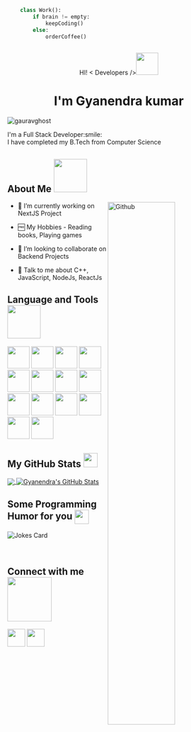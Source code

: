 ```python
    class Work():
        if brain != empty:
            keepCoding()
        else:
            orderCoffee()
        
```
<div>
<p align="center"> HI! < Developers /><img src = "https://raw.githubusercontent.com/MartinHeinz/MartinHeinz/master/wave.gif" width="50"></p>
<h1 align='center'>I'm Gyanendra kumar</h1>
</div>

<p align="left"> <img src="https://komarev.com/ghpvc/?username=gauravghost&label=Visitors&color=0e75b6&style=flat" alt="gauravghost" /> </p>

<div size='20px'>I'm a Full Stack Developer:smile: 
</div>
<div size='20px'>I have completed my B.Tech from Computer Science
</div>


<h2> About Me <img src = "https://media0.giphy.com/media/KDDpcKigbfFpnejZs6/giphy.gif?cid=ecf05e47oy6f4zjs8g1qoiystc56cu7r9tb8a1fe76e05oty&rid=giphy.gif" width = "75"></h2>

<img width="55%" align="right" alt="Github" src="https://raw.githubusercontent.com/onimur/.github/master/.resources/git-header.svg" />


- 🔭 I’m currently working on NextJS Project
  
- 🆓 My Hobbies - Reading books, Playing games

- 👯 I’m looking to collaborate on Backend Projects 

- 💬 Talk to me about C++, JavaScript, NodeJs, ReactJs
 
[//]:# (Language and Tools Section)
<h2> Language and Tools <img src = "https://media2.giphy.com/media/QssGEmpkyEOhBCb7e1/giphy.gif?cid=ecf05e47a0n3gi1bfqntqmob8g9aid1oyj2wr3ds3mg700bl&rid=giphy.gif" width="75"></h2>

<p align="left">
    <img src="https://cdn.jsdelivr.net/gh/devicons/devicon/icons/javascript/javascript-original.svg" height="50px" width="50px" />
    <img src="https://cdn.jsdelivr.net/gh/devicons/devicon/icons/typescript/typescript-original.svg" height="50px" width="50px" />
    <img src="https://cdn.jsdelivr.net/gh/devicons/devicon/icons/c/c-original.svg" height="50px" width="50px" />
    <img src="https://cdn.jsdelivr.net/gh/devicons/devicon/icons/cplusplus/cplusplus-original.svg"  height="50px" width="50px" />
    <img src="https://cdn.jsdelivr.net/gh/devicons/devicon/icons/react/react-original.svg" height="50px" width="50px"/>
    <img src="https://cdn.jsdelivr.net/gh/devicons/devicon/icons/nodejs/nodejs-original.svg" height="50px" width="50px"/>
    <img src="https://cdn.jsdelivr.net/gh/devicons/devicon/icons/express/express-original.svg" height="50px" width="50px"/>
    <img src="https://cdn.jsdelivr.net/gh/devicons/devicon/icons/mysql/mysql-original.svg" height="50px" width="50px"/>
    <img src="https://cdn.jsdelivr.net/gh/devicons/devicon/icons/sequelize/sequelize-original.svg" height="50px" width="50px"/>
    <img src="https://cdn.jsdelivr.net/gh/devicons/devicon/icons/mongodb/mongodb-original.svg" height="50px" width="50px"/>
    <img src="https://cdn.jsdelivr.net/gh/devicons/devicon/icons/git/git-original.svg" height="50px" width="50px"/>
    <img src="https://cdn.jsdelivr.net/gh/devicons/devicon/icons/linux/linux-original.svg" height="50px" width="50px" />
    <img src="https://cdn.jsdelivr.net/gh/devicons/devicon/icons/amazonwebservices/amazonwebservices-original.svg" height="50px" width="50px"/>
    <img src="https://cdn.jsdelivr.net/gh/devicons/devicon/icons/docker/docker-original.svg" height="50px" width="50px"/>
    </p>


<h2> My GitHub Stats <img src='https://media1.giphy.com/media/du3J3cXyzhj75IOgvA/giphy.gif?cid=ecf05e47x2g034i9pzwtzzsd3xgg2w9nr94t4tflbbgo3008&rid=giphy.gif' width='32'> </h2>

<a href="https://github.com/gauravghost">
  <img align="center" src="https://github-readme-stats.vercel.app/api/top-langs?username=gauravghost&show_icons=true&line_height=27&locale=en&count_private=true&layout=compact&theme=radical" />
</a>
<a href="https://github.com/gauravghost">
  <img align="center" src="https://github-readme-stats.vercel.app/api?username=gauravghost&show_icons=true&line_height=27&count_private=true&theme=radical" alt="Gyanendra's GitHub Stats" />
</a>


<h2> Some Programming Humor for you <img align ='center' src='https://media2.giphy.com/media/UQDSBzfyiBKvgFcSTw/giphy.gif?cid=ecf05e47p3cd513axbek3f56ti3jzizq8hincw20jauyyfyw&rid=giphy.gif' width = '32'></h2>

![Jokes Card](https://readme-jokes.vercel.app/api?theme=tokyonight)


<br>
<h2> Connect with me <img src='https://raw.githubusercontent.com/ShahriarShafin/ShahriarShafin/main/Assets/handshake.gif' width="100"> </h2>
<p align="left">
    <a href = 'https://www.linkedin.com/in/gyanendrak874' target="_blank"> <img src="https://cdn.jsdelivr.net/gh/devicons/devicon/icons/linkedin/linkedin-original.svg" width = '40px' /></a> 
    <a href = 'https://twitter.com/Gyanendrak874' target="_blank"> <img src="https://cdn.jsdelivr.net/gh/devicons/devicon/icons/twitter/twitter-original.svg" width = '40px' /></a> 
</p>
